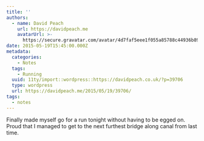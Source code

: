 ```yaml
---
title: ''
authors:
  - name: David Peach
    url: https://davidpeach.me
    avatarUrl: >-
      https://secure.gravatar.com/avatar/4d7faf5eee1f055a85788c44936b8995eaab6dfb004e7854ec747ccb272e91ee?s=96&d=mm&r=g
date: 2015-05-19T15:45:00.000Z
metadata:
  categories:
    - Notes
  tags:
    - Running
  uuid: 11ty/import::wordpress::https://davidpeach.co.uk/?p=39706
  type: wordpress
  url: https://davidpeach.me/2015/05/19/39706/
tags:
  - notes
---
```

Finally made myself go for a run tonight without having to be egged on. Proud that I managed to get to the next furthest bridge along canal from last time.